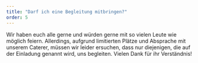 ```yaml
---
title: "Darf ich eine Begleitung mitbringen?"
order: 5
---
```


Wir haben euch alle gerne und würden gerne mit so vielen Leute wie möglich feiern. Allerdings, aufgrund limitierten Plätze und Absprache mit unserem Caterer, müssen wir leider ersuchen, dass nur diejenigen, die auf der Einladung genannt wird, uns begleiten. Vielen Dank für ihr Verständnis!
